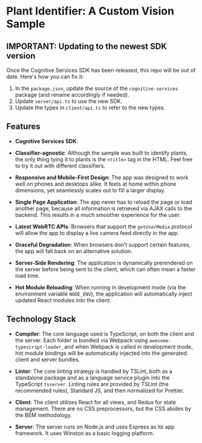 # Plant Identifier: A Custom Vision Sample

## IMPORTANT: Updating to the newest SDK version

Once the Cognitive Services SDK has been released, this repo will be out of date. Here's how you can fix it:

1. In the `package.json`, update the source of the `cognitive-services` package (and rename accordingly if needed).
1. Update `server/api.ts` to use the new SDK.
1. Update the types in `client/api.ts` to refer to the new types.

## Features

- **Cognitive Services SDK**:

- **Classifier-agnostic**: Although the sample was built to identify plants, the only thing tying it to plants is the `<title>` tag in the HTML. Feel free to try it out with different classifiers.

- **Responsive and Mobile-First Design**: The app was designed to work well on phones and desktops alike. It feels at home within phone dimensions, yet seamlessly scales out to fill a larger display.

- **Single Page Application**: The app never has to reload the page or load another page, because all information is retrieved via AJAX calls to the backend. This results in a much smoother experience for the user.

- **Latest WebRTC APIs**: Browsers that support the `getUserMedia` protocol will allow the app to display a live camera feed directly in the app.

- **Graceful Degradation**: When browsers don't support certain features, the app will fall back on an alternative solution.

- **Server-Side Rendering**: The application is dynamically prerendered on the server before being sent to the client, which can often mean a faster load time.

- **Hot Module Reloading**: When running in development mode (via the environment variable `NODE_ENV`), the application will automatically inject updated React modules into the client.

## Technology Stack

- **Compiler**: The core language used is TypeScript, on both the client and the server. Each folder is bundled via Webpack using `awesome-typescript-loader`, and when Webpack is called in development mode, hot module bindings will be automatically injected into the generated client and server bundles.

- **Linter**: The core linting strategy is handled by TSLint, both as a standalone package and as a language service plugin into the TypeScript `tsserver`. Linting rules are provided by TSLint (the recommended rules), Standard JS, and then normalized for Prettier.

- **Client**: The client utilizes React for all views, and Redux for state management. There are no CSS preprocessors, but the CSS abides by the BEM methodology.

- **Server**: The server runs on Node.js and uses Express as its app framework. It uses Winston as a basic logging platform.
